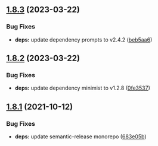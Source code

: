 ## [1.8.3](https://github.com/rajasegar/unpack/compare/v1.8.2...v1.8.3) (2023-03-22)


### Bug Fixes

* **deps:** update dependency prompts to v2.4.2 ([beb5aa6](https://github.com/rajasegar/unpack/commit/beb5aa60a430a20f94d87b4c2b3ea9677be946ba))

## [1.8.2](https://github.com/rajasegar/unpack/compare/v1.8.1...v1.8.2) (2023-03-22)


### Bug Fixes

* **deps:** update dependency minimist to v1.2.8 ([0fe3537](https://github.com/rajasegar/unpack/commit/0fe353742ca66f24dde8410ffefa4f341baa486a))

## [1.8.1](https://github.com/rajasegar/unpack/compare/v1.8.0...v1.8.1) (2021-10-12)


### Bug Fixes

* **deps:** update semantic-release monorepo ([683e05b](https://github.com/rajasegar/unpack/commit/683e05b747a6f220159452f59554348398ec6e29))
